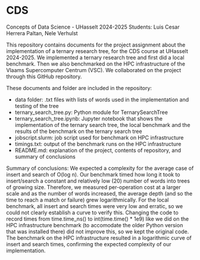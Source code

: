# CDS
Concepts of Data Science - UHasselt 2024-2025
Students: Luis Cesar Herrera Paltan, Nele Verhulst

This repository contains documents for the project assignment about the implementation of a ternary research tree, for the CDS course at UHasselt 2024-2025. We implemented a ternary research tree and first did a local benchmark. Then we also benchmarked on the HPC infrastructure of the Vlaams Supercomputer Centrum (VSC). We collaborated on the project through this GitHub repository. 

These documents and folder are included in the repository:
- data folder: .txt files with lists of words used in the implementation and testing of the tree
- ternary_search_tree.py: Python module for TernarySearchTree
- ternary_search_tree.ipynb: Jupyter notebook that shows the implementation of the ternary search tree, the local benchmark and the results of the benchmark on the ternary search tree
- jobscript.slurm: job script used for benchmark on HPC infrastructure
- timings.txt: output of the benchmark runs on the HPC infrastructure
- README.md: explanation of the project, contents of repository, and summary of conclusions

Summary of conclusions:
We expected a complexity for the average case of insert and search of O(log n). Our benchmark timed how long it took to insert/search a constant and relatively low (20) number of words into trees of growing size. Therefore, we measured per-operation cost at a larger scale and as the number of words increased, the average depth (and so the time to reach a match or failure) grew logarithmically.
For the local benchmark, all insert and search times were very low and erratic, so we could not clearly establish a curve to verify this. Changing the code to record times from time.time_ns() to int(time.time() * 1e9) like we did on the HPC infrastructure benchmark (to accomodate the older Python version that was installed there) did not improve this, so we kept the original code. The benchmark on the HPC infrastructure resulted in a logarithmic curve of insert and search times, confirming the expected complexity of our implementation.
